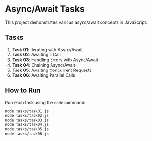 # Async/Await Tasks

This project demonstrates various async/await concepts in JavaScript.

## Tasks

1. **Task 01**: Iterating with Async/Await
2. **Task 02**: Awaiting a Call
3. **Task 03**: Handling Errors with Async/Await
4. **Task 04**: Chaining Async/Await
5. **Task 05**: Awaiting Concurrent Requests
6. **Task 06**: Awaiting Parallel Calls

## How to Run

Run each task using the `node` command:

```bash
node tasks/task01.js
node tasks/task02.js
node tasks/task03.js
node tasks/task04.js
node tasks/task05.js
node tasks/task06.js
```

